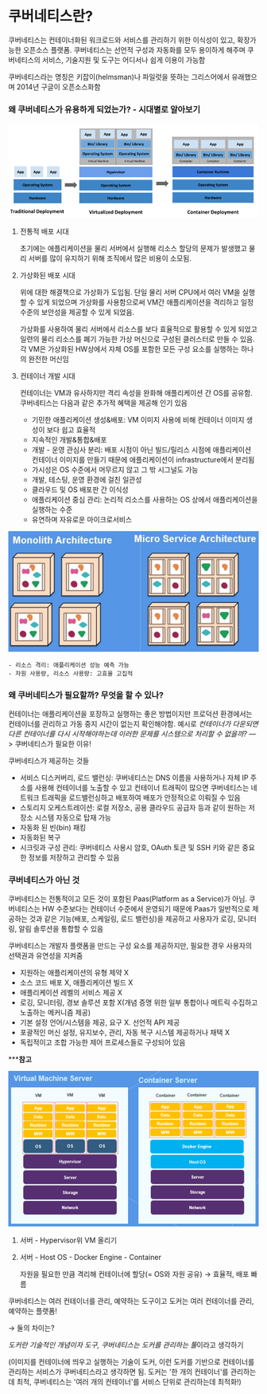 # 쿠버네티스란?

쿠버네티스는 컨테이너화된 워크로드와 서비스를 관리하기 위한 이식성이 있고, 확장가능한 오픈소스 플랫폼. 쿠버네티스는 선언적 구성과 자동화를 모두 용이하게 해주며 쿠버네티스의 서비스, 기술지원 및 도구는 어디서나 쉽게 이용이 가능함

쿠버네티스라는 명칭은 키잡이(helmsman)나 파일럿을 뜻하는 그리스어에서 유래했으며 2014년 구글이 오픈소스화함

### 왜 쿠버네티스가 유용하게 되었는가? - 시대별로 알아보기

![img1](./img/img1.png)

1. 전통적 배포 시대

    초기에는 애플리케이션을 물리 서버에서 실행해 리소스 할당의 문제가 발생했고 물리 서버를 많이 유지하기 위해 조직에서 많은 비용이 소모됨.

2. 가상화된 배포 시대

    위에 대한 해결책으로 가상화가 도입됨. 단일 물리 서버 CPU에서 여러 VM을 실행할 수 있게 되었으며 가상화를 사용함으로써 VM간 애플리케이션을 격리하고 일정 수준의 보안성을 제공할 수 있게 되었음. 

    가상화를 사용하여 물리 서버에서 리소스를 보다 효율적으로 활용할 수 있게 되었고 일련의 물리 리소스를 폐기 가능한 가상 머신으로 구성된 클러스터로 만들 수 있음. 각 VM은 가상화된 HW상에서 자체 OS를 포함한 모든 구성 요소를 실행하는 하나의 완전한 머신임

3. 컨테이너 개발 시대

    컨테이너는 VM과 유사하지만 격리 속성을 완화해 애플리케이션 간 OS를 공유함. 쿠버네티스는 다음과 같은 추가적 혜택을 제공해 인기 있음

    - 기민한 애플리케이션 생성&배포: VM 이미지 사용에 비해 컨테이너 이미지 생성이 보다 쉽고 효율적
    - 지속적인 개발&통합&배포
    - 개발 - 운영 관심사 분리: 배포 시점이 아닌 빌드/릴리스 시점에 애플리케이션 컨테이너 이미지를 만들기 때문에 애플리케이션이 infrastructure에서 분리됨
    - 가시성은 OS 수준에서 머무르지 않고 그 밖 시그널도 가능
    - 개발, 테스팅, 운영 환경에 걸친 일관성
    - 클라우드 및 OS 배포판 간 이식성
    - 애플리케이션 중심 관리: 논리적 리소스를 사용하는 OS 상에서 애플리케이션을 실행하는 수준
    - 유연하며 자유로운 마이크로서비스

 ![img2](./img/img2.png)

    - 리소스 격리: 애플리케이션 성능 예측 가능
    - 자원 사용량, 리소스 사용량: 고효율 고집적

### **왜 쿠버네티스가 필요할까? 무엇을 할 수 있나?**

컨테이너는 애플리케이션을 포장하고 실행하는 좋은 방법이지만 프로덕션 환경에서는 컨테이너를 관리하고 가동 중지 시간이 없는지 확인해야함. 예시로 *컨테이너가 다운되면 다른 컨테이너를 다시 시작해야하는데 이러한 문제를 시스템으로 처리할 수 없을까?* —> 쿠버네티스가 필요한 이유!

쿠버네티스가 제공하는 것들

- 서비스 디스커버리, 로드 밸런싱: 쿠버네티스는 DNS 이름을 사용하거나 자체 IP 주소를 사용해 컨테이너를 노출할 수 있고 컨테이너 트래픽이 많으면 쿠버네티스는 네트워크 트래픽을 로드밸런싱하고 배포하여 배포가 안정적으로 이뤄질 수 있음
- 스토리지 오케스트레이션: 로컬 저장소, 공용 클라우드 공급자 등과 같이 원하는 저장소 시스템 자동으로 탑재 가능
- 자동화 된 빈(bin) 패킹
- 자동화된 복구
- 시크릿과 구성 관리: 쿠버네티스 사용시 암호, OAuth 토큰 및 SSH 키와 같은 중요한 정보를 저장하고 관리할 수 있음

### 쿠버네티스가 아닌 것

쿠버네티스는 전통적이고 모든 것이 포함된 Paas(Platform as a Service)가 아님. 쿠버네티스는 HW 수준보다는 컨테이너 수준에서 운영되기 때문에 Paas가 일반적으로 제공하는 것과 같은 기능(배포, 스케일링, 로드 밸런싱)을 제공하고 사용자가 로깅, 모니터링, 알림 솔루션을 통합할 수 있음

쿠버네티스는 개발자 플랫폼을 만드는 구성 요소를 제공하지만, 필요한 경우 사용자의 선택권과 유연성을 지켜줌

- 지원하는 애플리케이션의 유형 제약 X
- 소스 코드 배포 X, 애플리케이션 빌드 X
- 애플리케이션 레벨의 서비스 제공 X
- 로깅, 모니터링, 경보 솔루션 포함 X(개념 증명 위한 일부 통합이나 메트릭 수집하고 노출하는 메커니즘 제공)
- 기본 설정 언어/시스템을 제공, 요구 X. 선언적 API 제공
- 포괄적인 머신 설정, 유지보수, 관리, 자동 복구 시스템 제공하거나 채택 X
- 독립적이고 조합 가능한 제어 프로세스들로 구성되어 있음

*****참고**

![img3](./img/img3.png)

1. 서버 - Hypervisor위 VM 올리기
2. 서버 - Host OS - Docker Engine - Container

    자원을 필요한 만큼 격리해 컨테이너에 할당(= OS와 자원 공유) → 효율적, 배포 빠름

쿠버네티스는 여러 컨테이너를 관리, 예약하는 도구이고 도커는 여러 컨테이너를 관리, 예약하는 플랫폼! 

→ 둘의 차이는?

*도커란 기술적인 개념이자 도구, 쿠버네티스는 도커를 관리하는 툴*이라고 생각하기

(이미지를 컨테이너에 띄우고 실행하는 기술이 도커, 이런 도커를 기반으로 컨테이너를 관리하는 서비스가 쿠버네티스라고 생각하면 됨. 도커는 '한 개의 컨테이너'를 관리하는 데 최적, 쿠버네티스는 '여러 개의 컨테이너'를 서비스 단위로 관리하는데 최적화!)

